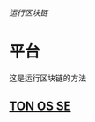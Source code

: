 ###### 运行区块链

# 平台

这是运行区块链的方法

## [TON OS SE](https://docs.ton.dev/86757ecb2/p/2771b0-about-node-se)



